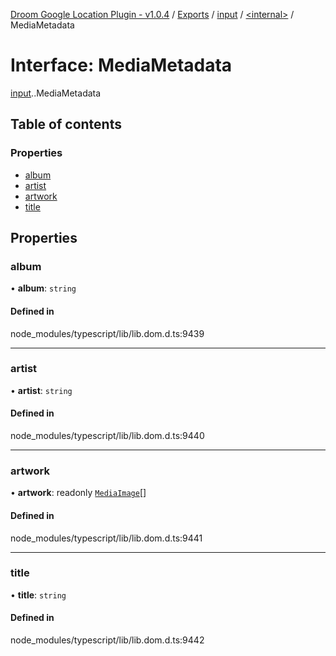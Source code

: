[Droom Google Location Plugin - v1.0.4](../README.md) / [Exports](../modules.md) / [input](../modules/input.md) / [<internal\>](../modules/input._internal_.md) / MediaMetadata

# Interface: MediaMetadata

[input](../modules/input.md).[<internal>](../modules/input._internal_.md).MediaMetadata

## Table of contents

### Properties

- [album](input._internal_.MediaMetadata.md#album)
- [artist](input._internal_.MediaMetadata.md#artist)
- [artwork](input._internal_.MediaMetadata.md#artwork)
- [title](input._internal_.MediaMetadata.md#title)

## Properties

### album

• **album**: `string`

#### Defined in

node_modules/typescript/lib/lib.dom.d.ts:9439

___

### artist

• **artist**: `string`

#### Defined in

node_modules/typescript/lib/lib.dom.d.ts:9440

___

### artwork

• **artwork**: readonly [`MediaImage`](input._internal_.MediaImage.md)[]

#### Defined in

node_modules/typescript/lib/lib.dom.d.ts:9441

___

### title

• **title**: `string`

#### Defined in

node_modules/typescript/lib/lib.dom.d.ts:9442
